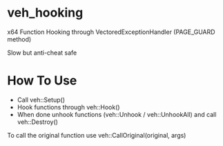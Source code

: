 # veh_hooking
x64 Function Hooking through VectoredExceptionHandler (PAGE_GUARD method)

Slow but anti-cheat safe

# How To Use
- Call veh::Setup()
- Hook functions through veh::Hook()
- When done unhook functions (veh::Unhook / veh::UnhookAll) and call veh::Destroy()

To call the original function use veh::CallOriginal<ReturnType>(original, args)
